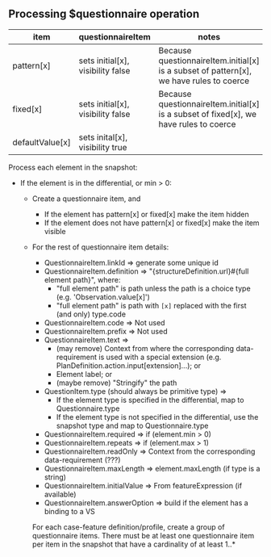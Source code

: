 ## Processing $questionnaire operation

| item  | questionnaireItem | notes |
| ----- | ----------------- | ----- |
| pattern[x] | sets initial[x], visibility false | Because questionnaireItem.initial[x] is a subset of pattern[x], we have rules to coerce |
| fixed[x] | sets initial[x], visibility false | Because questionnaireItem.initial[x] is a subset of fixed[x], we have rules to coerce |
| defaultValue[x] | sets inital[x], visibility true | |

Process each element in the snapshot:
* If the element is in the differential, or min > 0:
  * Create a questionnaire item, and
    * If the element has pattern[x] or fixed[x] make the item hidden
    * If the element does not have pattern[x] or fixed[x] make the item visible
  * For the rest of questionnaire item details:
    * QuestionnaireItem.linkId => generate some unique id
    * QuestionnaireItem.definition => "{structureDefinition.url}#{full element path}", where:
      * "full element path" is path unless the path is a choice type (e.g. 'Observation.value[x]')
      * "full element path" is path with `[x]` replaced with the first (and only) type.code
    * QuestionnaireItem.code => Not used
    * QuestionnaireItem.prefix => Not used
    * QuestionnaireItem.text =>
        * (may remove) Context from where the corresponding data-requirement is used with a special extension (e.g. PlanDefinition.action.input[extension]...); or
        * Element label; or
        * (maybe remove) "Stringify" the path
    * QuestionItem.type (should always be primitive type) =>
        * If the element type is specified in the differential, map to Questionnaire.type
        * If the element type is not specified in the differential, use the snapshot type and map to Questionnaire.type
    * QuestionnaireItem.required => if (element.min > 0)
    * QuestionnaireItem.repeats => if (element.max > 1)
    * QuestionnaireItem.readOnly => Context from the corresponding data-requirement (???)
    * QuestionnaireItem.maxLength => element.maxLength (if type is a string)
    * QuestionnaireItem.initialValue => From featureExpression (if available)
    * QuestionnaireItem.answerOption => build if the element has a binding to a VS

    For each case-feature definition/profile, create a group of questionnaire items. There must be at least one questionnaire item per item in the snapshot that have a cardinality of at least 1..*
